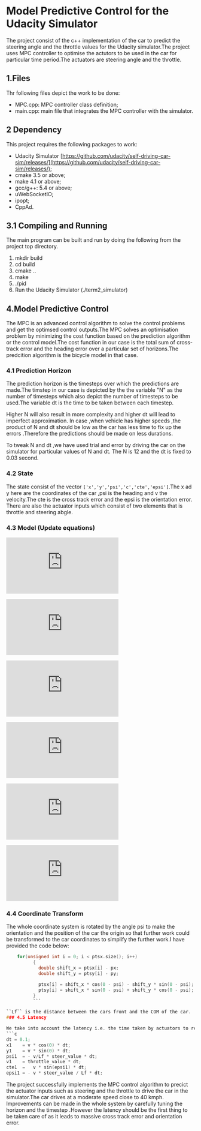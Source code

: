 # Model Predictive Control for the Udacity Simulator

The project consist of the c++ implementation of the car to predict the steering angle and the throttle values for the Udacity simulator.The project uses MPC controller to optimise the actutors to be used in the car for particular time period.The actuators are steering angle and the throttle.


## 1.Files

Thr following files depict the work to be done:
* MPC.cpp:   MPC controller class definition;
* main.cpp:  main file that integrates the MPC controller with the simulator.

## 2 Dependency

This project requires the following packages to work:
* Udacity Simulator [https://github.com/udacity/self-driving-car-sim/releases/](https://github.com/udacity/self-driving-car-sim/releases/);
* cmake 3.5 or above;
* make 4.1 or above;
* gcc/g++: 5.4 or above;
* uWebSocketIO;
* ipopt;
* CppAd.

## 3.1 Compiling and Running

The main program can be built and run by doing the following from the project top directory.

1. mkdir build
2. cd build
3. cmake ..
4. make
5. ./pid
6. Run the Udacity Simulator (./term2_simulator)

## 4.Model Predictive Control

The MPC is an advanced control algorithm to solve the control problems and get the optimsed control outputs.The MPC solves an optimisation problem by minimizing the cost function based on the prediction algorithm or the control model.The cost function in our case is the total sum of cross-track error and the heading error over a particular set of horizons.The predcition algorithm is the bicycle model in that case.

### 4.1 Prediction Horizon

The prediction horizon is the timesteps over which the predictions are made.The timstep in our case is depicted by the the variable "N" as the number of timesteps which also depict the number of timesteps to be used.The variable dt is the time to be taken between each timestep.

Higher N will also result in more complexity and higher dt will lead to imperfect approximation. In case ,when vehicle has higher speeds ,the product of N and dt should be low as the car has less time to fix up the errors .Therefore the predictions should be made on less durations. 

To tweak N and dt ,we have used trial and error by driving the car on the simulator for particular values of N and dt.
The N is 12 and the dt is fixed to 0.03 second.

### 4.2 State

The state consist of the vector ``['x','y','psi','c','cte','epsi']``.The x ad y here are the coordinates of the car ,psi is the heading and v the velocity.The cte is the cross track error and the epsi is the orientation error. There are also the actuator inputs which consist of two elements that is throttle and steering abgle.

### 4.3 Model (Update equations)


![equation](http://latex.codecogs.com/gif.latex?x_%28t&plus;1%29%20%3D%20x_t%20&plus;%20v_t%20*%20cos%28%5Cpsi_t%29*dt)

![equation](http://latex.codecogs.com/gif.latex?y_%28t&plus;1%29%20%3D%20y_t%20&plus;%20v_t%20*%20sin%28%5Cpsi_t%29*dt)

![equation](http://latex.codecogs.com/gif.latex?%5Cpsi%20_%28t&plus;1%29%20%3D%20%5Cpsi%20_t%20&plus;%20%5Cfrac%7Bv_t%7D%7BL_f%7D*%20%5Cdelta_t%20*%20dt)

![equation](http://latex.codecogs.com/gif.latex?v_%28t&plus;1%29%20%3D%20v%20_t%20&plus;%20a_t%20*%20dt)

![equation](http://latex.codecogs.com/gif.latex?cte_%28t&plus;1%29%20%3D%20f%28x_t%29%20-%20y_t%20&plus;%20v%20_t%20*%20sin%28e%5Cpsi%20_t%29%20*%20dt)

![equation](http://latex.codecogs.com/gif.latex?e%5Cpsi%20_%28t&plus;1%29%20%3D%20%5Cpsi%20_t%20-%20%5Cpsi%20dest%20&plus;%20%5Cfrac%7Bv_f%7D%7BL_f%7D%20*%20%5Cdelta_t%20*%20dt)



### 4.4 Coordinate Transform

The whole coordinate system is rotated by the angle psi to make the orientation and the position of the car the origin so that further work could be transformed to the car coordinates to simplify the further work.I have provided the code below: 

```c
	for(unsigned int i = 0; i < ptsx.size(); i++)
          {
            double shift_x = ptsx[i] - px;
            double shift_y = ptsy[i] - py;

            ptsx[i] = shift_x * cos(0 - psi) - shift_y * sin(0 - psi);
            ptsy[i] = shift_x * sin(0 - psi) + shift_y * cos(0 - psi);
          }
          ```

``Lf`` is the distance between the cars front and the COM of the car.
### 4.5 Latency

We take into account the latency i.e. the time taken by actuators to reflect the real throttle and the steering angle.
```c
dt = 0.1;
x1    = v * cos(0) * dt;
y1    = v * sin(0) * dt;
psi1  = - v/Lf * steer_value * dt;
v1    = throttle_value * dt;
cte1  =   v * sin(epsi1) * dt;
epsi1 = - v * steer_value / Lf * dt;
```

The project successfully implements the MPC control algorithm to precict the actuator inputs such as steering and the throttle to drive the car in the simulator.The car drives at a moderate speed close to 40 kmph. Improvements can be made in the whole system by carefully tuning the horizon and the timestep .However the latency should be the first thing to be taken care of as it leads to massive cross track error and orientation error.

